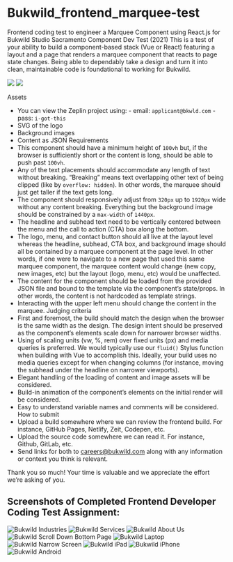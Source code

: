 # Bukwild_frontend_marquee-test
Frontend coding test to engineer a Marquee Component using React.js for Bukwild Studio Sacramento
Component Dev Test (2021)
This is a test of your ability to build a component-based stack (Vue or React) featuring a layout and a page that renders a marquee component that reacts to page state changes. Being able to dependably take a design and turn it into clean, maintainable code is foundational to working for Bukwild.

![](https://paper-attachments.dropbox.com/s_447AE59A7F28FBA4D4FDD63E6F289C3FE4799B3EA79D3A6AB9E292B846850F6C_1566846068646_Marquee_Comp.png)
![](https://paper-attachments.dropbox.com/s_447AE59A7F28FBA4D4FDD63E6F289C3FE4799B3EA79D3A6AB9E292B846850F6C_1566847172767_image.png)

Assets
- You can view the Zeplin project using:
        - email: `applicant@bkwld.com`
        - pass: `i-got-this`
- SVG of the logo
- Background images
- Content as JSON
Requirements
- This component should have a minimum height of `100vh` but, if the browser is sufficiently short or the content is long, should be able to push past `100vh`.
- Any of the text placements should accommodate any length of text without breaking. “Breaking” means text overlapping other text of being clipped (like by `overflow: hidden`).  In other words, the marquee should just get taller if the text gets long.
- The component should responsively adjust from `320px` up to `1920px` wide without any content breaking.  Everything but the background image should be constrained by a `max-width` of `1440px`.
- The headline and subhead text need to be vertically centered between the menu and the call to action (CTA) box along the bottom.
- The logo, menu, and contact button should all live at the layout level whereas the headline, subhead, CTA box, and background image should all be contained by a marquee component at the page level.  In other words, if one were to navigate to a new page that used this same marquee component, the marquee content would change (new copy, new images, etc) but the layout (logo, menu, etc) would be unaffected.
- The content for the component should be loaded from the provided JSON file and bound to the template via the component’s state/props.  In other words, the content is not hardcoded as template strings.
- Interacting with the upper left menu should change the content in the marquee.
Judging criteria
- First and foremost, the build should match the design when the browser is the same width as the design.  The design intent should be preserved as the component’s elements scale down for narrower browser widths.
- Using of scaling units (vw, %, rem) over fixed units (px) and media queries is preferred.  We would typically use our `fluid()` Stylus function when building with Vue to accomplish this. Ideally, your build uses no media queries except for when changing columns (for instance, moving the subhead under the headline on narrower viewports).
- Elegant handling of the loading of content and image assets will be considered.
- Build-in animation of the component’s elements on the initial render will be considered.
- Easy to understand variable names and comments will be considered.
How to submit
- Upload a build somewhere where we can review the frontend build. For instance, GitHub Pages, Netlify, Zeit, Codepen, etc.
- Upload the source code somewhere we can read it.  For instance, Github, GitLab, etc.
- Send links for both to careers@bukwild.com along with any information or context you think is relevant.

Thank you so much!  Your time is valuable and we appreciate the effort we’re asking of you.

## Screenshots of Completed Frontend Developer Coding Test Assignment:
![Bukwild Industries](/screenshots/Bukwild1.png)
![Bukwild Services](/screenshots/Bukwild2.png)
![Bukwild About Us](/screenshots/Bukwild3.png)
![Bukwild Scroll Down Bottom Page](/screenshots/Bukwild4.png)
![Bukwild Laptop](/screenshots/Bukwild-laptop.png)
![Bukwild Narrow Screen](/screenshots/Bukwild-narrow.png)
![Bukwild iPad](/screenshots/Bukwild-iPad.png)
![Bukwild iPhone](/screenshots/Bukwild-iPhone.png)
![Bukwild Android](/screenshots/Bukwild-android.png)

